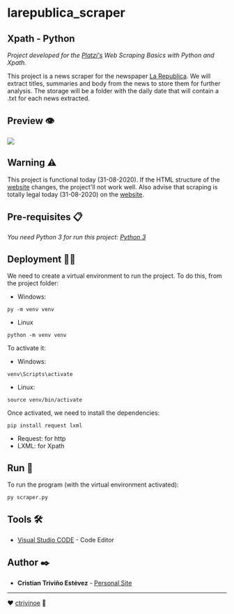 # larepublica_scraper

## Xpath - Python 

_Project developed for the [Platzi's](https://platzi.com/clases/web-scraping/) Web Scraping Basics with Python and Xpath._

This project is a news scraper for the newspaper [La Republica](https://www.larepublica.co/). We will extract titles, summaries and body from the news to store them for further analysis. The storage will be a folder with the daily date that will contain a .txt for each news extracted.


## Preview 👁

![](https://media.giphy.com/media/JTW0Qa33DeAiV3YNX5/giphy.gif)


## Warning ⚠️

This project is functional today (31-08-2020). If the HTML structure of the [website](https://www.larepublica.co/) changes, the project'll not work well.
Also advise that scraping is totally legal today (31-08-2020) on the [website](https://www.larepublica.co/).

## Pre-requisites 📋
_You need Python 3 for run this project: [Python 3](https://www.python.org/downloads/release/python-370/)_

## Deployment 🚀🌐

We need to create a virtual environment to run the project. To do this, from the project folder: 
* Windows:
```
py -m venv venv
```
* Linux
```
python -m venv venv
```
To activate it:

* Windows:
```
venv\Scripts\activate
```
* Linux:
```
source venv/bin/activate
```
Once activated, we need to install the dependencies:
```
pip install request lxml
```
* Request: for http
* LXML: for Xpath

## Run 🏃
To run the program (with the virtual environment activated):

```
py scraper.py
```

## Tools 🛠️

* [Visual Studio CODE](https://code.visualstudio.com/) - Code Editor


## Author ✒️

* **Cristian Triviño Estévez** - [Personal Site](https://ctrivinoe.com)


---
❤️ [ctrivinoe](https://github.com/ctrivinoe) 🍻
